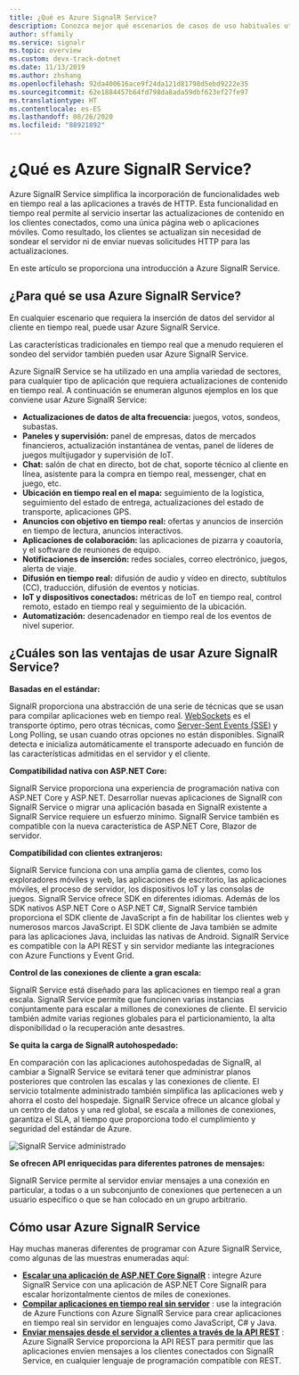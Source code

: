 ```yaml
---
title: ¿Qué es Azure SignalR Service?
description: Conozca mejor qué escenarios de casos de uso habituales utilizan Azure Signalr y las principales ventajas de Azure SignalR.
author: sffamily
ms.service: signalr
ms.topic: overview
ms.custom: devx-track-dotnet
ms.date: 11/13/2019
ms.author: zhshang
ms.openlocfilehash: 92da400616ace9f24da121d81798d5ebd9222e35
ms.sourcegitcommit: 62e1884457b64fd798da8ada59dbf623ef27fe97
ms.translationtype: HT
ms.contentlocale: es-ES
ms.lasthandoff: 08/26/2020
ms.locfileid: "88921892"
---
```

# <a name="what-is-azure-signalr-service"></a>¿Qué es Azure SignalR Service?

Azure SignalR Service simplifica la incorporación de funcionalidades web en tiempo real a las aplicaciones a través de HTTP. Esta funcionalidad en tiempo real permite al servicio insertar las actualizaciones de contenido en los clientes conectados, como una única página web o aplicaciones móviles. Como resultado, los clientes se actualizan sin necesidad de sondear el servidor ni de enviar nuevas solicitudes HTTP para las actualizaciones.


En este artículo se proporciona una introducción a Azure SignalR Service.

## <a name="what-is-azure-signalr-service-used-for"></a>¿Para qué se usa Azure SignalR Service?

En cualquier escenario que requiera la inserción de datos del servidor al cliente en tiempo real, puede usar Azure SignalR Service.

Las características tradicionales en tiempo real que a menudo requieren el sondeo del servidor también pueden usar Azure SignalR Service.

Azure SignalR Service se ha utilizado en una amplia variedad de sectores, para cualquier tipo de aplicación que requiera actualizaciones de contenido en tiempo real. A continuación se enumeran algunos ejemplos en los que conviene usar Azure SignalR Service:

* **Actualizaciones de datos de alta frecuencia:** juegos, votos, sondeos, subastas.
* **Paneles y supervisión:** panel de empresas, datos de mercados financieros, actualización instantánea de ventas, panel de líderes de juegos multijugador y supervisión de IoT.
* **Chat:** salón de chat en directo, bot de chat, soporte técnico al cliente en línea, asistente para la compra en tiempo real, messenger, chat en juego, etc.
* **Ubicación en tiempo real en el mapa:** seguimiento de la logística, seguimiento del estado de entrega, actualizaciones del estado de transporte, aplicaciones GPS.
* **Anuncios con objetivo en tiempo real:** ofertas y anuncios de inserción en tiempo de lectura, anuncios interactivos.
* **Aplicaciones de colaboración:** las aplicaciones de pizarra y coautoría, y el software de reuniones de equipo.
* **Notificaciones de inserción:** redes sociales, correo electrónico, juegos, alerta de viaje.
* **Difusión en tiempo real:** difusión de audio y vídeo en directo, subtítulos (CC), traducción, difusión de eventos y noticias.
* **IoT y dispositivos conectados:** métricas de IoT en tiempo real, control remoto, estado en tiempo real y seguimiento de la ubicación.
* **Automatización:** desencadenador en tiempo real de los eventos de nivel superior.

## <a name="what-are-the-benefits-using-azure-signalr-service"></a>¿Cuáles son las ventajas de usar Azure SignalR Service?

**Basadas en el estándar:**

SignalR proporciona una abstracción de una serie de técnicas que se usan para compilar aplicaciones web en tiempo real. [WebSockets](https://wikipedia.org/wiki/WebSocket) es el transporte óptimo, pero otras técnicas, como [Server-Sent Events (SSE)](https://wikipedia.org/wiki/Server-sent_events) y Long Polling, se usan cuando otras opciones no están disponibles. SignalR detecta e inicializa automáticamente el transporte adecuado en función de las características admitidas en el servidor y el cliente.

**Compatibilidad nativa con ASP.NET Core:**

SignalR Service proporciona una experiencia de programación nativa con ASP.NET Core y ASP.NET. Desarrollar nuevas aplicaciones de SignalR con SignalR Service o migrar una aplicación basada en SignalR existente a SignalR Service requiere un esfuerzo mínimo.
SignalR Service también es compatible con la nueva característica de ASP.NET Core, Blazor de servidor.

**Compatibilidad con clientes extranjeros:**

SignalR Service funciona con una amplia gama de clientes, como los exploradores móviles y web, las aplicaciones de escritorio, las aplicaciones móviles, el proceso de servidor, los dispositivos IoT y las consolas de juegos. SignalR Service ofrece SDK en diferentes idiomas. Además de los SDK nativos ASP.NET Core o ASP.NET C#, SignalR Service también proporciona el SDK cliente de JavaScript a fin de habilitar los clientes web y numerosos marcos JavaScript. El SDK cliente de Java también se admite para las aplicaciones Java, incluidas las nativas de Android. SignalR Service es compatible con la API REST y sin servidor mediante las integraciones con Azure Functions y Event Grid.

**Control de las conexiones de cliente a gran escala:**

SignalR Service está diseñado para las aplicaciones en tiempo real a gran escala. SignalR Service permite que funcionen varias instancias conjuntamente para escalar a millones de conexiones de cliente. El servicio también admite varias regiones globales para el particionamiento, la alta disponibilidad o la recuperación ante desastres.

**Se quita la carga de SignalR autohospedado:**

En comparación con las aplicaciones autohospedadas de SignalR, al cambiar a SignalR Service se evitará tener que administrar planos posteriores que controlen las escalas y las conexiones de cliente. El servicio totalmente administrado también simplifica las aplicaciones web y ahorra el costo del hospedaje. SignalR Service ofrece un alcance global y un centro de datos y una red global, se escala a millones de conexiones, garantiza el SLA, al tiempo que proporciona todo el cumplimiento y seguridad del estándar de Azure.

![SignalR Service administrado](./media/signalr-overview/managed-signalr-service.png)

**Se ofrecen API enriquecidas para diferentes patrones de mensajes:**

SignalR Service permite al servidor enviar mensajes a una conexión en particular, a todas o a un subconjunto de conexiones que pertenecen a un usuario específico o que se han colocado en un grupo arbitrario.

## <a name="how-to-use-azure-signalr-service"></a>Cómo usar Azure SignalR Service

Hay muchas maneras diferentes de programar con Azure SignalR Service, como algunas de las muestras enumeradas aquí:

- **[Escalar una aplicación de ASP.NET Core SignalR](signalr-concept-scale-aspnet-core.md)** : integre Azure SignalR Service con una aplicación de ASP.NET Core SignalR para escalar horizontalmente cientos de miles de conexiones.
- **[Compilar aplicaciones en tiempo real sin servidor](signalr-concept-azure-functions.md)** : use la integración de Azure Functions con Azure SignalR Service para crear aplicaciones en tiempo real sin servidor en lenguajes como JavaScript, C# y Java.
- **[Enviar mensajes desde el servidor a clientes a través de la API REST](https://github.com/Azure/azure-signalr/blob/dev/docs/rest-api.md)** : Azure SignalR Service proporciona la API REST para permitir que las aplicaciones envíen mensajes a los clientes conectados con SignalR Service, en cualquier lenguaje de programación compatible con REST.
